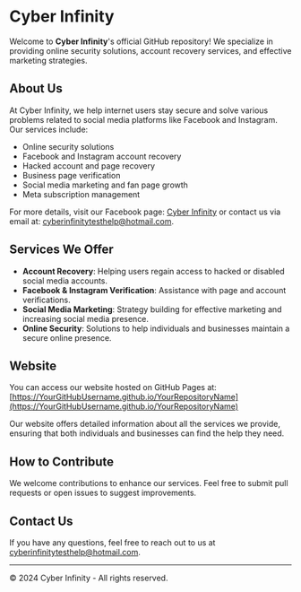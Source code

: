 # Cyber Infinity

Welcome to **Cyber Infinity**'s official GitHub repository! We specialize in providing online security solutions, account recovery services, and effective marketing strategies.

## About Us
At Cyber Infinity, we help internet users stay secure and solve various problems related to social media platforms like Facebook and Instagram. Our services include:

- Online security solutions
- Facebook and Instagram account recovery
- Hacked account and page recovery
- Business page verification
- Social media marketing and fan page growth
- Meta subscription management

For more details, visit our Facebook page: [Cyber Infinity](https://www.facebook.com/cyberinfinity.bd) or contact us via email at: [cyberinfinitytesthelp@hotmail.com](mailto:cyberinfinitytesthelp@hotmail.com).

## Services We Offer
- **Account Recovery**: Helping users regain access to hacked or disabled social media accounts.
- **Facebook & Instagram Verification**: Assistance with page and account verifications.
- **Social Media Marketing**: Strategy building for effective marketing and increasing social media presence.
- **Online Security**: Solutions to help individuals and businesses maintain a secure online presence.

## Website
You can access our website hosted on GitHub Pages at:
[https://YourGitHubUsername.github.io/YourRepositoryName](https://YourGitHubUsername.github.io/YourRepositoryName)

Our website offers detailed information about all the services we provide, ensuring that both individuals and businesses can find the help they need.

## How to Contribute
We welcome contributions to enhance our services. Feel free to submit pull requests or open issues to suggest improvements.

## Contact Us
If you have any questions, feel free to reach out to us at [cyberinfinitytesthelp@hotmail.com](mailto:cyberinfinitytesthelp@hotmail.com).

---

© 2024 Cyber Infinity - All rights reserved.
